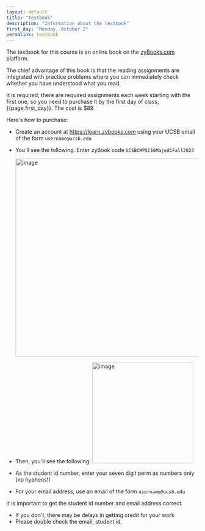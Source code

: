```yaml
---
layout: default
title: "Textbook"
description: "Information about the textbook"
first_day: "Monday, October 2"
permalink: textbook
---
```



The textbook for this course is an online book on the [zyBooks.com](https://zybooks.com) platform.

The chief advantage of this book is that the reading assignments are
integrated with practice problems where you can immediately check
whether you have understood what you read.

It is required; there are required assignments each week starting with the first one, so you need to
purchase it by the first day of class, {{page.first_day}}.  The cost is $89.

Here's how to purchase:

* Create an account at <https://learn.zybooks.com> using your UCSB email of the form `username@ucsb.edu`
* You'll see the following. Enter zyBook code `UCSBCMPSC16MajediFall2023` 

  <img width="520" alt="image" src="https://github.com/ucsb-cs16/f23/blob/main/assets/images/ZyBookPurchase.png">
  <!--https://user-images.githubusercontent.com/1119017/210282761-e3772e49-b5cf-41b4-a7bd-bd29e53eda20.png"-->

* Then, you'll see the following:
  <img width="265" alt="image" src="https://github.com/ucsb-cs16/f23/blob/main/assets/images/ZyBookPurchase.png">

* As the student id number, enter your seven digit perm as numbers only (no hyphens!)
* For your email address, use an email of the form `username@ucsb.edu`

It is important to get the student id number and email address correct.
* If you don't, there may be delays in getting credit for your work
* Please double check the email, student id.


 

